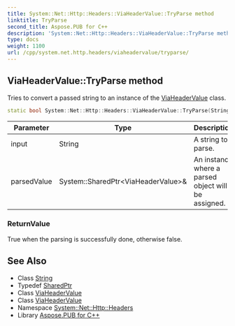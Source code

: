 ```yaml
---
title: System::Net::Http::Headers::ViaHeaderValue::TryParse method
linktitle: TryParse
second_title: Aspose.PUB for C++
description: 'System::Net::Http::Headers::ViaHeaderValue::TryParse method. Tries to convert a passed string to an instance of the ViaHeaderValue class in C++.'
type: docs
weight: 1100
url: /cpp/system.net.http.headers/viaheadervalue/tryparse/
---
```

## ViaHeaderValue::TryParse method


Tries to convert a passed string to an instance of the [ViaHeaderValue](../) class.

```cpp
static bool System::Net::Http::Headers::ViaHeaderValue::TryParse(String input, System::SharedPtr<ViaHeaderValue> &parsedValue)
```


| Parameter | Type | Description |
| --- | --- | --- |
| input | String | A string to parse. |
| parsedValue | System::SharedPtr\<ViaHeaderValue\>\& | An instance where a parsed object will be assigned. |

### ReturnValue

True when the parsing is successfully done, otherwise false.

## See Also

* Class [String](../../../system/string/)
* Typedef [SharedPtr](../../../system/sharedptr/)
* Class [ViaHeaderValue](../)
* Class [ViaHeaderValue](../)
* Namespace [System::Net::Http::Headers](../../)
* Library [Aspose.PUB for C++](../../../)
